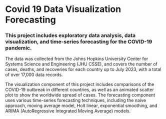 # Covid 19 Data Visualization Forecasting
### This project includes exploratory data analysis, data visualization, and time-series forecasting for the COVID-19 pandemic. 
The data was collected from the Johns Hopkins University Center for Systems Science and Engineering (JHU CSSE), and covers the number of cases, deaths, and recoveries for each country up to July 2023, with a total of over 17,000 data records.

The visualization component of this project includes comparisons of the COVID-19 outbreak in different countries, as well as an animated scatter plot to show the worldwide spread of cases. The forecasting component uses various time-series forecasting techniques, including the naive approach, moving average model, Holt linear, exponential smoothing, and ARIMA (AutoRegressive Integrated Moving Average) models.
